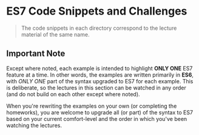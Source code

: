 # ES7 Code Snippets and Challenges
> The code snippets in each directory correspond to the lecture material of the same name.

## Important Note

Except where noted, each example is intended to highlight **ONLY ONE** ES7 feature at a time. In other words, the examples are written primarily in **ES6**, with *ONLY ONE* part of the syntax upgraded to ES7 for each example. This is deliberate, so the lectures in this section can be watched in any order (and do not build on each other except where noted).

When you're rewriting the examples on your own (or completing the homeworks), you are welcome to upgrade all (or part) of the syntax to ES7 based on your current comfort-level and the order in which you've been watching the lectures.  

